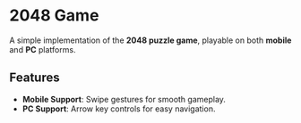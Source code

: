 # 2048 Game

A simple implementation of the **2048 puzzle game**, playable on both **mobile** and **PC** platforms.

## Features
- **Mobile Support**: Swipe gestures for smooth gameplay.
- **PC Support**: Arrow key controls for easy navigation.



